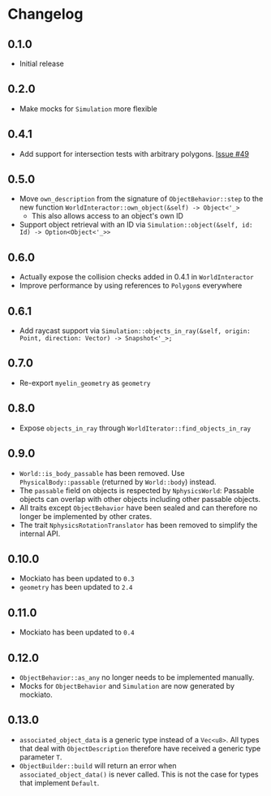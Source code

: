 # Changelog

## 0.1.0
- Initial release

## 0.2.0
- Make mocks for `Simulation` more flexible

## 0.4.1
- Add support for intersection tests with arbitrary polygons. [Issue #49](https://github.com/myelin-ai/engine/issues/49)

## 0.5.0
- Move `own_description` from the signature of `ObjectBehavior::step` to the new function `WorldInteractor::own_object(&self) -> Object<'_>`
    - This also allows access to an object's own ID
- Support object retrieval with an ID via `Simulation::object(&self, id: Id) -> Option<Object<'_>>`

## 0.6.0
- Actually expose the collision checks added in 0.4.1 in `WorldInteractor`
- Improve performance by using references to `Polygon`s everywhere

## 0.6.1
- Add raycast support via `Simulation::objects_in_ray(&self, origin: Point, direction: Vector) -> Snapshot<'_>;`

## 0.7.0
- Re-export `myelin_geometry` as `geometry`

## 0.8.0
- Expose `objects_in_ray` through `WorldIterator::find_objects_in_ray`

## 0.9.0
- `World::is_body_passable` has been removed. Use `PhysicalBody::passable` (returned by `World::body`) instead.
- The `passable` field on objects is respected by `NphysicsWorld`:
  Passable objects can overlap with other objects including other passable objects.
- All traits except `ObjectBehavior` have been sealed and can therefore no longer be implemented by other crates.
- The trait `NphysicsRotationTranslator` has been removed to simplify the internal API.

## 0.10.0
- Mockiato has been updated to `0.3`
- `geometry` has been updated to `2.4`

## 0.11.0
- Mockiato has been updated to `0.4`

## 0.12.0
- `ObjectBehavior::as_any` no longer needs to be implemented manually.
- Mocks for `ObjectBehavior` and `Simulation` are now generated by mockiato.

## 0.13.0
- `associated_object_data` is a generic type instead of a `Vec<u8>`. All types that deal with `ObjectDescription` therefore have received a generic type parameter `T`.
- `ObjectBuilder::build` will return an error when `associated_object_data()` is never called. This is not the case for types that implement `Default`.
